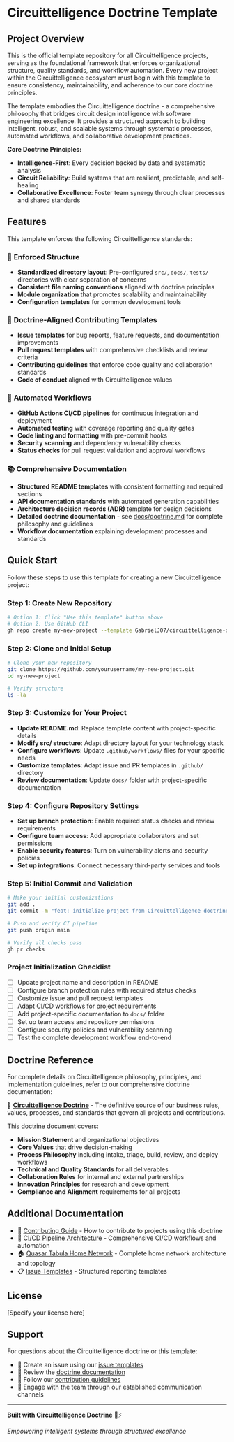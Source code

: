 # Circuittelligence Doctrine Template

## Project Overview

This is the official template repository for all Circuittelligence projects, serving as the foundational framework that enforces organizational structure, quality standards, and workflow automation. Every new project within the Circuittelligence ecosystem must begin with this template to ensure consistency, maintainability, and adherence to our core doctrine principles.

The template embodies the Circuittelligence doctrine - a comprehensive philosophy that bridges circuit design intelligence with software engineering excellence. It provides a structured approach to building intelligent, robust, and scalable systems through systematic processes, automated workflows, and collaborative development practices.

**Core Doctrine Principles:**
- **Intelligence-First**: Every decision backed by data and systematic analysis
- **Circuit Reliability**: Build systems that are resilient, predictable, and self-healing
- **Collaborative Excellence**: Foster team synergy through clear processes and shared standards

## Features

This template enforces the following Circuittelligence standards:

### 📁 **Enforced Structure**
- **Standardized directory layout**: Pre-configured `src/`, `docs/`, `tests/` directories with clear separation of concerns
- **Consistent file naming conventions** aligned with doctrine principles
- **Module organization** that promotes scalability and maintainability
- **Configuration templates** for common development tools

### 🤝 **Doctrine-Aligned Contributing Templates**
- **Issue templates** for bug reports, feature requests, and documentation improvements
- **Pull request templates** with comprehensive checklists and review criteria
- **Contributing guidelines** that enforce code quality and collaboration standards
- **Code of conduct** aligned with Circuittelligence values

### 🔄 **Automated Workflows**
- **GitHub Actions CI/CD pipelines** for continuous integration and deployment
- **Automated testing** with coverage reporting and quality gates
- **Code linting and formatting** with pre-commit hooks
- **Security scanning** and dependency vulnerability checks
- **Status checks** for pull request validation and approval workflows

### 📚 **Comprehensive Documentation**
- **Structured README templates** with consistent formatting and required sections
- **API documentation standards** with automated generation capabilities
- **Architecture decision records (ADR)** template for design decisions
- **Detailed doctrine documentation** - see [docs/doctrine.md](docs/doctrine.md) for complete philosophy and guidelines
- **Workflow documentation** explaining development processes and standards

## Quick Start

Follow these steps to use this template for creating a new Circuittelligence project:

### Step 1: Create New Repository
```bash
# Option 1: Click "Use this template" button above
# Option 2: Use GitHub CLI
gh repo create my-new-project --template GabrielJ07/circuittelligence-doctrine-template --public
```

### Step 2: Clone and Initial Setup
```bash
# Clone your new repository
git clone https://github.com/yourusername/my-new-project.git
cd my-new-project

# Verify structure
ls -la
```

### Step 3: Customize for Your Project
- **Update README.md**: Replace template content with project-specific details
- **Modify src/ structure**: Adapt directory layout for your technology stack
- **Configure workflows**: Update `.github/workflows/` files for your specific needs
- **Customize templates**: Adapt issue and PR templates in `.github/` directory
- **Review documentation**: Update `docs/` folder with project-specific documentation

### Step 4: Configure Repository Settings
- **Set up branch protection**: Enable required status checks and review requirements
- **Configure team access**: Add appropriate collaborators and set permissions
- **Enable security features**: Turn on vulnerability alerts and security policies
- **Set up integrations**: Connect necessary third-party services and tools

### Step 5: Initial Commit and Validation
```bash
# Make your initial customizations
git add .
git commit -m "feat: initialize project from Circuittelligence doctrine template"

# Push and verify CI pipeline
git push origin main

# Verify all checks pass
gh pr checks
```

### Project Initialization Checklist
- [ ] Update project name and description in README
- [ ] Configure branch protection rules with required status checks
- [ ] Customize issue and pull request templates
- [ ] Adapt CI/CD workflows for project requirements
- [ ] Add project-specific documentation to `docs/` folder
- [ ] Set up team access and repository permissions
- [ ] Configure security policies and vulnerability scanning
- [ ] Test the complete development workflow end-to-end

## Doctrine Reference

For complete details on Circuittelligence philosophy, principles, and implementation guidelines, refer to our comprehensive doctrine documentation:

📖 **[Circuittelligence Doctrine](docs/doctrine.md)** - The definitive source of our business rules, values, processes, and standards that govern all projects and contributions.

This doctrine document covers:
- **Mission Statement** and organizational objectives
- **Core Values** that drive decision-making
- **Process Philosophy** including intake, triage, build, review, and deploy workflows
- **Technical and Quality Standards** for all deliverables
- **Collaboration Rules** for internal and external partnerships
- **Innovation Principles** for research and development
- **Compliance and Alignment** requirements for all projects

## Additional Documentation

- 🤝 [Contributing Guide](CONTRIBUTING.md) - How to contribute to projects using this doctrine
- 🔧 [CI/CD Pipeline Architecture](docs/ci-pipeline-architecture.md) - Comprehensive CI/CD workflows and automation
- 🏠 [Quasar Tabula Home Network](docs/quasar-tabula-home-network.md) - Complete home network architecture and topology
- 📋 [Issue Templates](.github/ISSUE_TEMPLATE/) - Structured reporting templates

## License

[Specify your license here]

## Support

For questions about the Circuittelligence doctrine or this template:

- 🐛 Create an issue using our [issue templates](.github/ISSUE_TEMPLATE/)
- 📖 Review the [doctrine documentation](docs/doctrine.md)
- 🤝 Follow our [contribution guidelines](CONTRIBUTING.md)
- 💬 Engage with the team through our established communication channels

---

**Built with Circuittelligence Doctrine** 🔬⚡

*Empowering intelligent systems through structured excellence*
